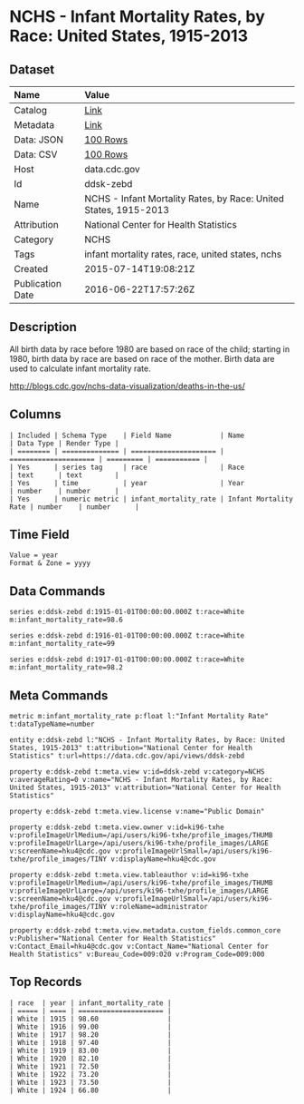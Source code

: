 # NCHS - Infant Mortality Rates, by Race: United States, 1915-2013

## Dataset

| Name | Value |
| :--- | :---- |
| Catalog | [Link](https://catalog.data.gov/dataset/infant-mortality-rates-by-race-united-states-1915-2013) |
| Metadata | [Link](https://data.cdc.gov/api/views/ddsk-zebd) |
| Data: JSON | [100 Rows](https://data.cdc.gov/api/views/ddsk-zebd/rows.json?max_rows=100) |
| Data: CSV | [100 Rows](https://data.cdc.gov/api/views/ddsk-zebd/rows.csv?max_rows=100) |
| Host | data.cdc.gov |
| Id | ddsk-zebd |
| Name | NCHS - Infant Mortality Rates, by Race: United States, 1915-2013 |
| Attribution | National Center for Health Statistics |
| Category | NCHS |
| Tags | infant mortality rates, race, united states, nchs |
| Created | 2015-07-14T19:08:21Z |
| Publication Date | 2016-06-22T17:57:26Z |

## Description

All birth data by race before 1980 are based on race of the child; starting in 1980, birth data by race are based on race of the mother. Birth data are used to calculate infant mortality rate.

http://blogs.cdc.gov/nchs-data-visualization/deaths-in-the-us/

## Columns

```ls
| Included | Schema Type    | Field Name            | Name                  | Data Type | Render Type |
| ======== | ============== | ===================== | ===================== | ========= | =========== |
| Yes      | series tag     | race                  | Race                  | text      | text        |
| Yes      | time           | year                  | Year                  | number    | number      |
| Yes      | numeric metric | infant_mortality_rate | Infant Mortality Rate | number    | number      |
```

## Time Field

```ls
Value = year
Format & Zone = yyyy
```

## Data Commands

```ls
series e:ddsk-zebd d:1915-01-01T00:00:00.000Z t:race=White m:infant_mortality_rate=98.6

series e:ddsk-zebd d:1916-01-01T00:00:00.000Z t:race=White m:infant_mortality_rate=99

series e:ddsk-zebd d:1917-01-01T00:00:00.000Z t:race=White m:infant_mortality_rate=98.2
```

## Meta Commands

```ls
metric m:infant_mortality_rate p:float l:"Infant Mortality Rate" t:dataTypeName=number

entity e:ddsk-zebd l:"NCHS - Infant Mortality Rates, by Race: United States, 1915-2013" t:attribution="National Center for Health Statistics" t:url=https://data.cdc.gov/api/views/ddsk-zebd

property e:ddsk-zebd t:meta.view v:id=ddsk-zebd v:category=NCHS v:averageRating=0 v:name="NCHS - Infant Mortality Rates, by Race: United States, 1915-2013" v:attribution="National Center for Health Statistics"

property e:ddsk-zebd t:meta.view.license v:name="Public Domain"

property e:ddsk-zebd t:meta.view.owner v:id=ki96-txhe v:profileImageUrlMedium=/api/users/ki96-txhe/profile_images/THUMB v:profileImageUrlLarge=/api/users/ki96-txhe/profile_images/LARGE v:screenName=hku4@cdc.gov v:profileImageUrlSmall=/api/users/ki96-txhe/profile_images/TINY v:displayName=hku4@cdc.gov

property e:ddsk-zebd t:meta.view.tableauthor v:id=ki96-txhe v:profileImageUrlMedium=/api/users/ki96-txhe/profile_images/THUMB v:profileImageUrlLarge=/api/users/ki96-txhe/profile_images/LARGE v:screenName=hku4@cdc.gov v:profileImageUrlSmall=/api/users/ki96-txhe/profile_images/TINY v:roleName=administrator v:displayName=hku4@cdc.gov

property e:ddsk-zebd t:meta.view.metadata.custom_fields.common_core v:Publisher="National Center for Health Statistics" v:Contact_Email=hku4@cdc.gov v:Contact_Name="National Center for Health Statistics" v:Bureau_Code=009:020 v:Program_Code=009:000
```

## Top Records

```ls
| race  | year | infant_mortality_rate | 
| ===== | ==== | ===================== | 
| White | 1915 | 98.60                 | 
| White | 1916 | 99.00                 | 
| White | 1917 | 98.20                 | 
| White | 1918 | 97.40                 | 
| White | 1919 | 83.00                 | 
| White | 1920 | 82.10                 | 
| White | 1921 | 72.50                 | 
| White | 1922 | 73.20                 | 
| White | 1923 | 73.50                 | 
| White | 1924 | 66.80                 | 
```